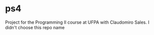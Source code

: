 # ps4
Project for the Programming II course at UFPA with Claudomiro Sales. I didn't choose this repo name
